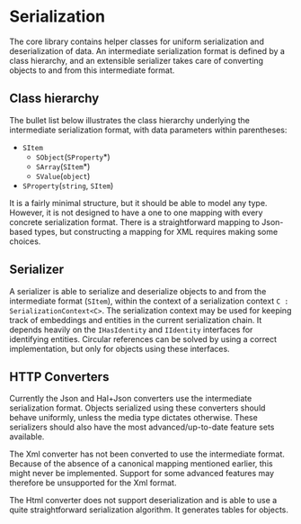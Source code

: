 # Serialization
The core library contains helper classes for uniform serialization and deserialization of data.
An intermediate serialization format is defined by a class hierarchy, and an extensible serializer takes care of converting objects to and from this intermediate format.

## Class hierarchy
The bullet list below illustrates the class hierarchy underlying the intermediate serialization format, with data parameters within parentheses:

* `SItem`
  * `SObject`(`SProperty`*)
  * `SArray`(`SItem`*)
  * `SValue`(`object`)
* `SProperty`(`string`, `SItem`)

It is a fairly minimal structure, but it should be able to model any type.
However, it is not designed to have a one to one mapping with every concrete serialization format. 
There is a straightforward mapping to Json-based types, but constructing a mapping for XML requires making some choices.

## Serializer
A serializer is able to serialize and deserialize objects to and from the intermediate format (`SItem`), within the context of a serialization context `C : SerializationContext<C>`.
The serialization context may be used for keeping track of embeddings and entities in the current serialization chain.
It depends heavily on the `IHasIdentity` and `IIdentity` interfaces for identifying entities.
Circular references can be solved by using a correct implementation, but only for objects using these interfaces.

## HTTP Converters
Currently the Json and Hal+Json converters use the intermediate serialization format. 
Objects serialized using these converters should behave uniformly, unless the media type dictates otherwise. 
These serializers should also have the most advanced/up-to-date feature sets available.

The Xml converter has not been converted to use the intermediate format.
Because of the absence of a canonical mapping mentioned earlier, this might never be implemented. 
Support for some advanced features may therefore be unsupported for the Xml format.

The Html converter does not support deserialization and is able to use a quite straightforward serialization algorithm.
It generates tables for objects.